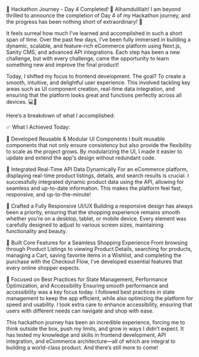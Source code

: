 🚀 Hackathon Journey - Day 4 Completed! 🎯
Alhamdulillah! I am beyond thrilled to announce the completion of Day 4 of my Hackathon journey, and the progress has been nothing short of extraordinary! 🌟

It feels surreal how much I’ve learned and accomplished in such a short span of time. Over the past few days, I’ve been fully immersed in building a dynamic, scalable, and feature-rich eCommerce platform using Next.js, Sanity CMS, and advanced API integrations. Each step has been a new challenge, but with every challenge, came the opportunity to learn something new and improve the final product!

Today, I shifted my focus to frontend development. The goal? To create a smooth, intuitive, and delightful user experience. This involved tackling key areas such as UI component creation, real-time data integration, and ensuring that the platform looks great and functions perfectly across all devices. 💻📱

Here’s a breakdown of what I accomplished:

✅ What I Achieved Today:

🔹 Developed Reusable & Modular UI Components
I built reusable components that not only ensure consistency but also provide the flexibility to scale as the project grows. By modularizing the UI, I made it easier to update and extend the app's design without redundant code.

🔹 Integrated Real-Time API Data Dynamically
For an eCommerce platform, displaying real-time product listings, details, and search results is crucial. I successfully integrated dynamic product data using the API, allowing for seamless and up-to-date information. This makes the platform feel fast, responsive, and up-to-the-minute!

🔹 Crafted a Fully Responsive UI/UX
Building a responsive design has always been a priority, ensuring that the shopping experience remains smooth whether you’re on a desktop, tablet, or mobile device. Every element was carefully designed to adjust to various screen sizes, maintaining functionality and beauty.

🔹 Built Core Features for a Seamless Shopping Experience
From browsing through Product Listings to viewing Product Details, searching for products, managing a Cart, saving favorite items in a Wishlist, and completing the purchase with the Checkout Flow, I’ve developed essential features that every online shopper expects.

🔹 Focused on Best Practices for State Management, Performance Optimization, and Accessibility
Ensuring smooth performance and accessibility was a key focus today. I followed best practices in state management to keep the app efficient, while also optimizing the platform for speed and usability. I took extra care to enhance accessibility, ensuring that users with different needs can navigate and shop with ease.

This hackathon journey has been an incredible experience, forcing me to think outside the box, push my limits, and grow in ways I didn’t expect. It has tested my knowledge and skills in frontend development, API integration, and eCommerce architecture—all of which are integral to building a world-class product. And there’s still more to come!
